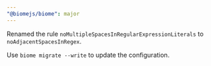 ```yaml
---
"@biomejs/biome": major
---
```


Renamed the rule `noMultipleSpacesInRegularExpressionLiterals` to `noAdjacentSpacesInRegex`.

Use `biome migrate --write` to update the configuration.
